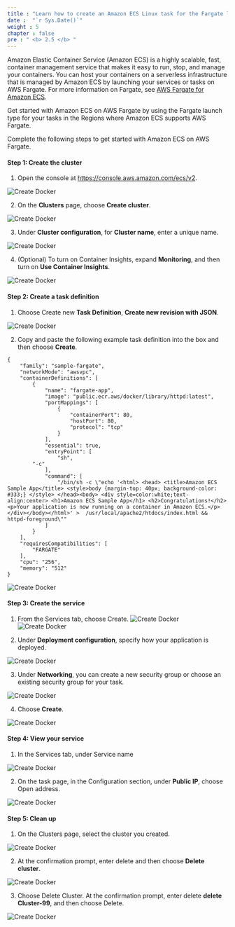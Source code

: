 ```yaml
---
title : "Learn how to create an Amazon ECS Linux task for the Fargate launch type"
date :  "`r Sys.Date()`"
weight : 5
chapter : false
pre : " <b> 2.5 </b> "
---
```


Amazon Elastic Container Service (Amazon ECS) is a highly scalable, fast, container management service that makes it easy to run, stop, and manage your containers. You can host your containers on a serverless infrastructure that is managed by Amazon ECS by launching your services or tasks on AWS Fargate. For more information on Fargate, see [AWS Fargate for Amazon ECS](https://docs.aws.amazon.com/AmazonECS/latest/developerguide/AWS_Fargate.html).

Get started with Amazon ECS on AWS Fargate by using the Fargate launch type for your tasks in the Regions where Amazon ECS supports AWS Fargate.

Complete the following steps to get started with Amazon ECS on AWS Fargate.

#### Step 1: Create the cluster

1. Open the console at https://console.aws.amazon.com/ecs/v2.

![Create Docker](/images/4/1.png?featherlight=false&width=90pc)

2. On the **Clusters** page, choose **Create cluster**.

![Create Docker](/images/4/2.png?featherlight=false&width=90pc)

3. Under **Cluster configuration**, for **Cluster name**, enter a unique name.

![Create Docker](/images/4/3.png?featherlight=false&width=90pc)

4. (Optional) To turn on Container Insights, expand **Monitoring**, and then turn on **Use Container Insights**.

![Create Docker](/images/4/4.png?featherlight=false&width=90pc)

#### Step 2: Create a task definition

1. Choose Create new **Task Definition**, **Create new revision with JSON**.

![Create Docker](/images/4/5.png?featherlight=false&width=90pc)

2. Copy and paste the following example task definition into the box and then choose **Create**.

```
{
    "family": "sample-fargate", 
    "networkMode": "awsvpc", 
    "containerDefinitions": [
        {
            "name": "fargate-app", 
            "image": "public.ecr.aws/docker/library/httpd:latest", 
            "portMappings": [
                {
                    "containerPort": 80, 
                    "hostPort": 80, 
                    "protocol": "tcp"
                }
            ], 
            "essential": true, 
            "entryPoint": [
                "sh",
		"-c"
            ], 
            "command": [
                "/bin/sh -c \"echo '<html> <head> <title>Amazon ECS Sample App</title> <style>body {margin-top: 40px; background-color: #333;} </style> </head><body> <div style=color:white;text-align:center> <h1>Amazon ECS Sample App</h1> <h2>Congratulations!</h2> <p>Your application is now running on a container in Amazon ECS.</p> </div></body></html>' >  /usr/local/apache2/htdocs/index.html && httpd-foreground\""
            ]
        }
    ], 
    "requiresCompatibilities": [
        "FARGATE"
    ], 
    "cpu": "256", 
    "memory": "512"
}
```

![Create Docker](/images/4/6.png?featherlight=false&width=90pc)

#### Step 3: Create the service

1. From the Services tab, choose Create.
![Create Docker](/images/4/7.png?featherlight=false&width=90pc)
![Create Docker](/images/4/8.png?featherlight=false&width=90pc)

2. Under **Deployment configuration**, specify how your application is deployed.

![Create Docker](/images/4/9.png?featherlight=false&width=90pc)

3. Under **Networking**, you can create a new security group or choose an existing security group for your task.

![Create Docker](/images/4/10.png?featherlight=false&width=90pc)

4. Choose **Create**.

![Create Docker](/images/4/11.png?featherlight=false&width=90pc)

#### Step 4: View your service
1. In the Services tab, under Service name

![Create Docker](/images/4/12.png?featherlight=false&width=90pc)

2. On the task page, in the Configuration section, under **Public IP**, choose Open address.

![Create Docker](/images/4/13.png?featherlight=false&width=90pc)


#### Step 5: Clean up

1. On the Clusters page, select the cluster you created.

![Create Docker](/images/4/14.png?featherlight=false&width=90pc)

2. At the confirmation prompt, enter delete and then choose **Delete cluster**.

![Create Docker](/images/4/15.png?featherlight=false&width=90pc)

3. Choose Delete Cluster. At the confirmation prompt, enter delete **delete Cluster-99**, and then choose Delete.

![Create Docker](/images/4/16.png?featherlight=false&width=90pc)
